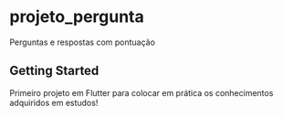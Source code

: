 # projeto_pergunta

Perguntas e respostas com pontuação 

## Getting Started

Primeiro projeto em Flutter para colocar em prática os conhecimentos adquiridos em estudos!
